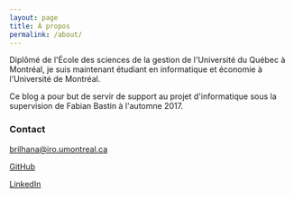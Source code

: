 ```yaml
---
layout: page
title: À propos
permalink: /about/
---
```


Diplômé de l'École des sciences de la gestion de l'Université du Québec à Montréal, je suis maintenant étudiant en informatique et économie à l'Université de Montréal.

Ce blog a pour but de servir de support au projet d'informatique sous la supervision de Fabian Bastin à l'automne 2017.

### Contact
[brilhana@iro.umontreal.ca](brilhana@iro.umontreal.ca)

[GitHub](https://www.github.com/brilhana)

[LinkedIn](https://www.linkedin.com/in/brilhana)
